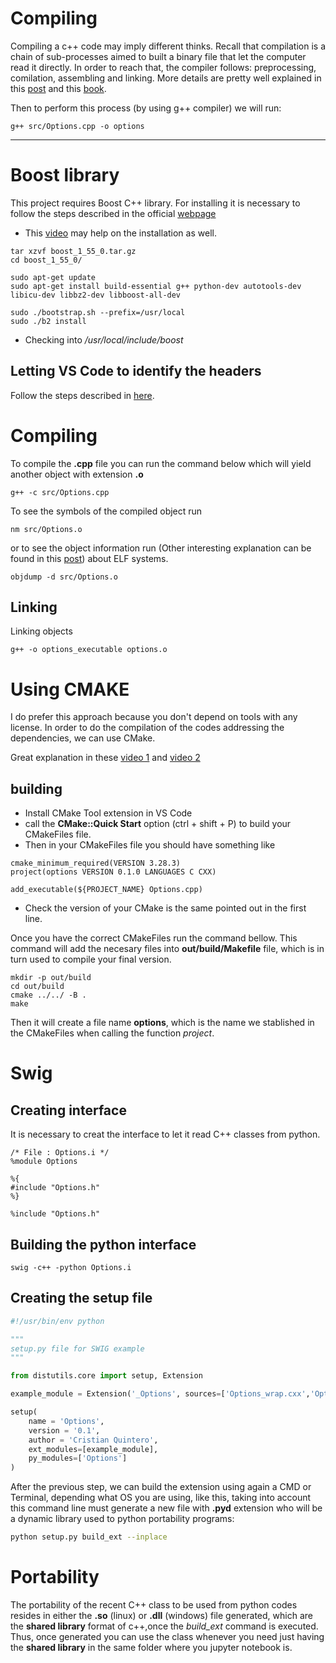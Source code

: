 # Compiling

Compiling a c++ code may imply different thinks. Recall that compilation is a chain of sub-processes aimed to built a binary file that let the computer read it directly. In order to reach that, the compiler follows: preprocessing, comilation, assembling and linking. More details are pretty well explained in this [post](https://www.toptal.com/c-plus-plus/c-plus-plus-understanding-compilation) and this [book](https://subscription.packtpub.com/book/programming/9781789801491/1/ch01lvl1sec03/the-c-compilation-model).

Then to perform this process (by using g++ compiler) we will run:

```console
g++ src/Options.cpp -o options
```

-----

# Boost library
This project requires Boost C++ library. For installing it is necessary to follow the steps described in the official [webpage](https://www.boost.org/doc/libs/1_83_0/more/getting_started/unix-variants.html)

* This [video](https://www.youtube.com/watch?v=s5BV7Lb6b08) may help on the installation as well.

```console
tar xzvf boost_1_55_0.tar.gz
cd boost_1_55_0/
```

```console
sudo apt-get update
sudo apt-get install build-essential g++ python-dev autotools-dev libicu-dev libbz2-dev libboost-all-dev

sudo ./bootstrap.sh --prefix=/usr/local
sudo ./b2 install
```

* Checking into */usr/local/include/boost*

## Letting VS Code to identify the headers

Follow the steps described in [here](https://stackoverflow.com/questions/65109262/how-to-tell-vs-code-where-to-find-header-and-source-files-in-a-cmake-project).

# Compiling

To compile the **.cpp** file you can run the command below which will yield another object with extension **.o**

```console
g++ -c src/Options.cpp
```

To see the symbols of the compiled object run

```console
nm src/Options.o
```

or to see the object information run (Other interesting explanation can be found in this [post](https://upload.wikimedia.org/wikipedia/commons/e/e4/ELF_Executable_and_Linkable_Format_diagram_by_Ange_Albertini.png)) about ELF systems.

```console
objdump -d src/Options.o
```

## Linking

Linking objects 

```console
g++ -o options_executable options.o
```

# Using CMAKE
I do prefer this approach because you don't depend on tools with any license. In order to do the compilation of the codes addressing the dependencies, we can use CMake.

Great explanation in these [video 1](https://www.youtube.com/watch?v=nlKcXPUJGwA&list=PLalVdRk2RC6o5GHu618ARWh0VO0bFlif4) and [video 2](https://www.youtube.com/watch?v=gGxi500Q5uE)

 ## building

* Install CMake Tool extension in VS Code
* call the **CMake::Quick Start** option (ctrl + shift + P) to build your CMakeFiles file.
* Then in your CMakeFiles file you should have something like

```text
cmake_minimum_required(VERSION 3.28.3)
project(options VERSION 0.1.0 LANGUAGES C CXX)

add_executable(${PROJECT_NAME} Options.cpp)
```

* Check the version of your CMake is the same pointed out in the first line.

Once you have the correct CMakeFiles run the command bellow. This command will add the necesary files into **out/build/Makefile** file, which is in turn used to compile your final version.

```console
mkdir -p out/build
cd out/build
cmake ../../ -B .
make
```

Then it will create a file name **options**, which is the name we stablished in the CMakeFiles when calling the function *project*.

# Swig

## Creating interface

It is necessary to creat the interface to let it read C++ classes from python.

```swig
/* File : Options.i */
%module Options

%{
#include "Options.h"    
%}

%include "Options.h"
```

## Building the python interface

```console
swig -c++ -python Options.i
```

## Creating the setup file

```python
#!/usr/bin/env python

"""
setup.py file for SWIG example
"""

from distutils.core import setup, Extension

example_module = Extension('_Options', sources=['Options_wrap.cxx','Options.cpp'])

setup(
    name = 'Options',
    version = '0.1',
    author = 'Cristian Quintero',
    ext_modules=[example_module],
    py_modules=['Options']
)
```

After the previous step, we can build the extension using again a CMD or Terminal, depending what OS you are using, like this, taking into account this command line must generate a new file with **.pyd** extension who will be a dynamic library used to python portability programs:

```bash
python setup.py build_ext --inplace
```

# Portability

The portability of the recent C++ class to be used from python codes resides in either the **.so** (linux) or **.dll** (windows) file generated, which are the **shared library** format of c++,once the *build_ext* command is executed. Thus, once generated you can use the class whenever you need just having the **shared library** in the same folder where you jupyter notebook is.